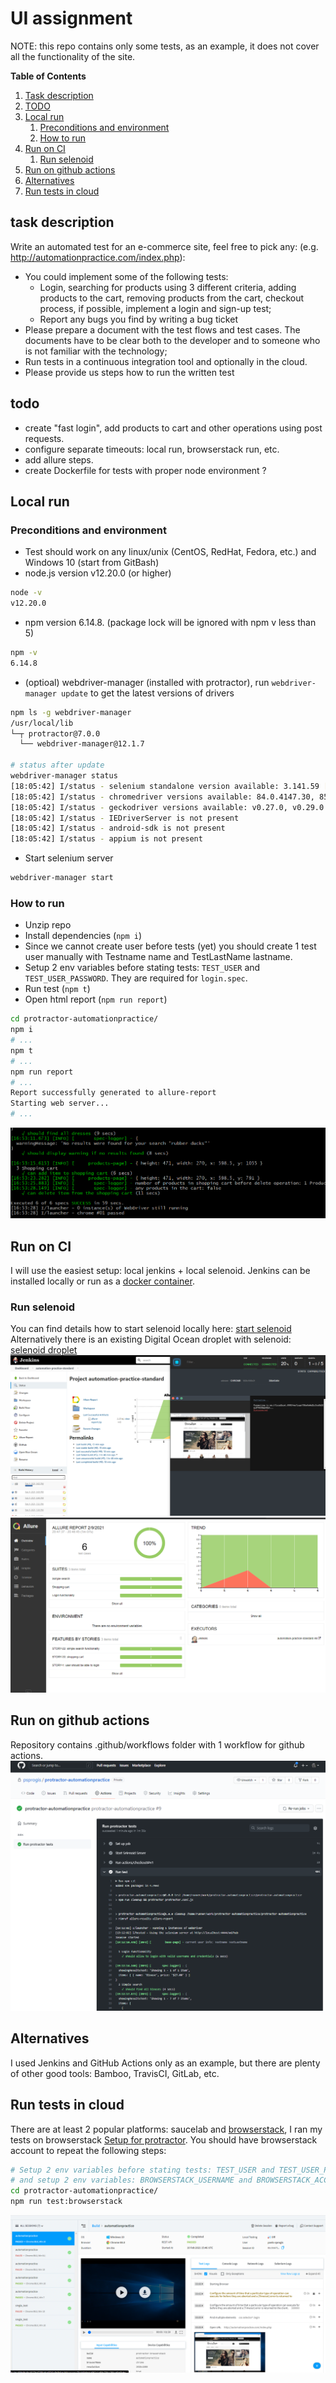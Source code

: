 # UI assignment 
NOTE: this repo contains only some tests, as an example, it does not cover all the functionality of the site.

**Table of Contents**
1. [Task description](#task-description)
2. [TODO](#todo)
3. [Local run](#local-run)
    1. [Preconditions and environment](#preconditions-and-environment)
    2. [How to run](#how-to-run)
4. [Run on CI](#run-on-ci)
    1. [Run selenoid](#run-selenoid)
5. [Run on github actions](#run-on-github-actions)    
6. [Alternatives](#alternatives)
7. [Run tests in cloud](#run-tests-in-cloud)

## task description
Write an automated test for an e-commerce site, feel free to pick any:
(e.g. http://automationpractice.com/index.php):
- You could implement some of the following tests:
    - Login, searching for products using 3 different criteria, adding products to the cart, removing products from the cart, checkout process, if possible, implement a login and sign-up test;
    - Report any bugs you find by writing a bug ticket
- Please prepare a document with the test flows and test cases. The documents have to be clear both to the developer and to someone who is not familiar with the technology;
- Run tests in a continuous integration tool and optionally in the cloud.
- Please provide us steps how to run the written test

## todo
- create "fast login", add products to cart and other operations using post requests.
- configure separate timeouts: local run, browserstack run, etc.
- add allure steps.
- create Dockerfile for tests with proper node environment ?

## Local run
### Preconditions and environment
* Test should work on any linux/unix (CentOS, RedHat, Fedora, etc.) and Windows 10 (start from GitBash)
* node.js version v12.20.0 (or higher)
```bash
node -v
v12.20.0
```
* npm version 6.14.8. (package lock will be ignored with npm v less than 5)
```bash
npm -v
6.14.8
```
* (optioal) webdriver-manager (installed with protractor), run `webdriver-manager update` to get the latest versions of drivers
```bash
npm ls -g webdriver-manager
/usr/local/lib
└─┬ protractor@7.0.0
  └── webdriver-manager@12.1.7

# status after update
webdriver-manager status
[18:05:42] I/status - selenium standalone version available: 3.141.59 [last]
[18:05:42] I/status - chromedriver versions available: 84.0.4147.30, 85.0.4183.87, 86.0.4240.22, 87.0.4280.88, 88.0.4324.96 [last]
[18:05:42] I/status - geckodriver versions available: v0.27.0, v0.29.0 [last]
[18:05:42] I/status - IEDriverServer is not present
[18:05:42] I/status - android-sdk is not present
[18:05:42] I/status - appium is not present
```
* Start selenium server
```bash
webdriver-manager start
```

### How to run
* Unzip repo
* Install dependencies (`npm i`)
* Since we cannot create user before tests (yet) you should create 1 test user manually with Testname name and TestLastName lastname.
* Setup 2 env variables before stating tests: `TEST_USER` and `TEST_USER_PASSWORD`. They are required for `login.spec`.
* Run test (`npm t`)
* Open html report (```npm run report```)
```bash
cd protractor-automationpractice/
npm i
# ...
npm t
# ...
npm run report
# ...
Report successfully generated to allure-report
Starting web server...
# ...
```
![console output](screenshots/local-run-commandline.png "console output")

## Run on CI
I will use the easiest setup: local jenkins + local selenoid. Jenkins can be installed locally or run as a [docker container](https://hub.docker.com/r/jenkins/jenkins).

### Run selenoid
You can find details how to start selenoid locally here: [start selenoid](https://aerokube.com/selenoid/latest/)
Alternatively there is an existing Digital Ocean droplet with selenoid: [selenoid droplet](https://marketplace.digitalocean.com/apps/selenoid)
![jenkins and selenoid](screenshots/selenoid-and-jenkins.png "jenkins and selenoid")
![jenkins allure report](screenshots/jenkins-allure-report.png "jenkins allure report")

## Run on github actions
Repository contains .github/workflows folder with 1 workflow for github actions.
![github actions run](screenshots/github-actions.png "github-actions")

## Alternatives
I used Jenkins and GitHub Actions only as an example, but there are plenty of other good tools: Bamboo, TravisCI, GitLab, etc.

## Run tests in cloud
There are at least 2 popular platforms: saucelab and [browserstack](https://www.browserstack.com/), I ran my tests on browserstack
[Setup for protractor](https://www.browserstack.com/docs/automate/selenium/getting-started/nodejs/protractor).
You should have browserstack account to repeat the following steps: 
```bash
# Setup 2 env variables before stating tests: TEST_USER and TEST_USER_PASSWORD for login.spec
# and setup 2 env variables: BROWSERSTACK_USERNAME and BROWSERSTACK_ACCESS_KEY for browserstack before run
cd protractor-automationpractice/
npm run test:browserstack
```
![browserstack run](screenshots/browser-stack-run.png "browserstack run")
